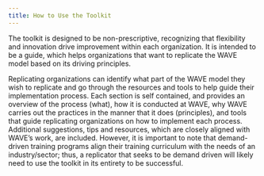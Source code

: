```yaml
---
title: How to Use the Toolkit
---
```


The toolkit is designed to be non-prescriptive, recognizing that flexibility and innovation
drive improvement within each organization. It is intended to be a guide, which helps
organizations that want to replicate the WAVE model based on its driving principles.

Replicating organizations can identify what part of the WAVE model they wish to replicate
and go through the resources and tools to help guide their implementation process. Each
section is self contained, and provides an overview of the process (what), how it is
conducted at WAVE, why WAVE carries out the practices in the manner that it does
(principles), and tools that guide replicating organizations on how to implement each
process. Additional suggestions, tips and resources, which are closely aligned with WAVE’s
work, are included. However, it is important to note that demand-driven training programs
align their training curriculum with the needs of an industry/sector; thus, a replicator that
seeks to be demand driven will likely need to use the toolkit in its entirety to be successful.